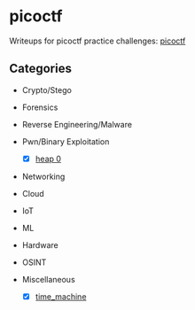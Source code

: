 # picoctf

Writeups for picoctf practice challenges: [picoctf](<play.picoctf.org/practice>)

## Categories

- Crypto/Stego
  
- Forensics

- Reverse Engineering/Malware

 - Pwn/Binary Exploitation
   - [x] [heap 0](<heap_0/README.md>)

- Networking

- Cloud
  
- IoT

- ML

- Hardware

- OSINT

- Miscellaneous
  - [x] [time_machine](<time_machine/README.md>)
